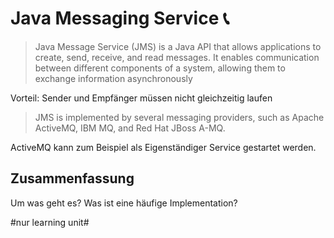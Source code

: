 # Java Messaging Service 📞

> Java Message Service (JMS) is a Java API that allows applications to create, send, receive, and read messages. It enables communication between different components of a system, allowing them to exchange information asynchronously

Vorteil: Sender und Empfänger müssen nicht gleichzeitig laufen

> JMS is implemented by several messaging providers, such as Apache ActiveMQ, IBM MQ, and Red Hat JBoss A-MQ.

ActiveMQ kann zum Beispiel als Eigenständiger Service gestartet werden.

## Zusammenfassung
Um was geht es?
Was ist eine häufige Implementation?

#nur learning unit#